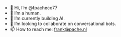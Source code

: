 - 👋 Hi, I’m @fpacheco77
- 👀 I’m a human.
- 🌱 I’m currently building AI.
- 💞️ I’m looking to collaborate on conversational bots.
- 📫 How to reach me: frank@pache.nl

<!---
fpacheco77/fpacheco77 is a ✨ special ✨ repository because its `README.md` (this file) appears on your GitHub profile.
You can click the Preview link to take a look at your changes.
--->
